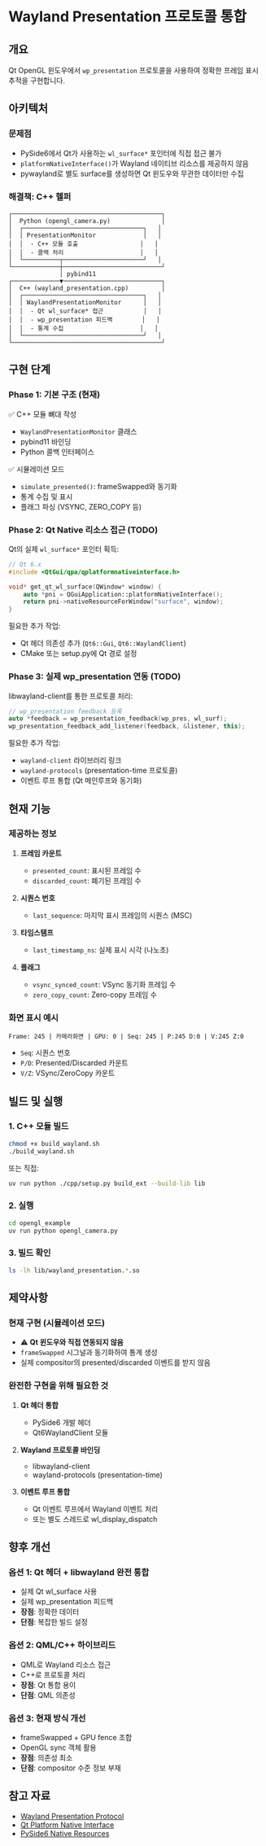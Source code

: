 # Wayland Presentation 프로토콜 통합

## 개요

Qt OpenGL 윈도우에서 `wp_presentation` 프로토콜을 사용하여 정확한 프레임 표시 추적을 구현합니다.

## 아키텍처

### 문제점
- PySide6에서 Qt가 사용하는 `wl_surface*` 포인터에 직접 접근 불가
- `platformNativeInterface()`가 Wayland 네이티브 리소스를 제공하지 않음
- pywayland로 별도 surface를 생성하면 Qt 윈도우와 무관한 데이터만 수집

### 해결책: C++ 헬퍼
```
┌─────────────────────────────────────────┐
│  Python (opengl_camera.py)              │
│  ┌─────────────────────────────────┐   │
│  │ PresentationMonitor             │   │
│  │  - C++ 모듈 호출                 │   │
│  │  - 콜백 처리                     │   │
│  └──────────┬──────────────────────┘   │
└─────────────┼───────────────────────────┘
              │ pybind11
┌─────────────▼───────────────────────────┐
│  C++ (wayland_presentation.cpp)         │
│  ┌─────────────────────────────────┐   │
│  │ WaylandPresentationMonitor      │   │
│  │  - Qt wl_surface* 접근           │   │
│  │  - wp_presentation 피드백        │   │
│  │  - 통계 수집                     │   │
│  └─────────────────────────────────┘   │
└─────────────────────────────────────────┘
```

## 구현 단계

### Phase 1: 기본 구조 (현재)
✅ C++ 모듈 뼈대 작성
- `WaylandPresentationMonitor` 클래스
- pybind11 바인딩
- Python 콜백 인터페이스

✅ 시뮬레이션 모드
- `simulate_presented()`: frameSwapped와 동기화
- 통계 수집 및 표시
- 플래그 파싱 (VSYNC, ZERO_COPY 등)

### Phase 2: Qt Native 리소스 접근 (TODO)
Qt의 실제 `wl_surface*` 포인터 획득:

```cpp
// Qt 6.x
#include <QtGui/qpa/qplatformnativeinterface.h>

void* get_qt_wl_surface(QWindow* window) {
    auto *pni = QGuiApplication::platformNativeInterface();
    return pni->nativeResourceForWindow("surface", window);
}
```

필요한 추가 작업:
- Qt 헤더 의존성 추가 (`Qt6::Gui`, `Qt6::WaylandClient`)
- CMake 또는 setup.py에 Qt 경로 설정

### Phase 3: 실제 wp_presentation 연동 (TODO)
libwayland-client를 통한 프로토콜 처리:

```cpp
// wp_presentation feedback 등록
auto *feedback = wp_presentation_feedback(wp_pres, wl_surf);
wp_presentation_feedback_add_listener(feedback, &listener, this);
```

필요한 추가 작업:
- `wayland-client` 라이브러리 링크
- `wayland-protocols` (presentation-time 프로토콜)
- 이벤트 루프 통합 (Qt 메인루프와 동기화)

## 현재 기능

### 제공하는 정보
1. **프레임 카운트**
   - `presented_count`: 표시된 프레임 수
   - `discarded_count`: 폐기된 프레임 수

2. **시퀀스 번호**
   - `last_sequence`: 마지막 표시 프레임의 시퀀스 (MSC)

3. **타임스탬프**
   - `last_timestamp_ns`: 실제 표시 시각 (나노초)

4. **플래그**
   - `vsync_synced_count`: VSync 동기화 프레임 수
   - `zero_copy_count`: Zero-copy 프레임 수

### 화면 표시 예시
```
Frame: 245 | 카메라화면 | GPU: 0 | Seq: 245 | P:245 D:0 | V:245 Z:0
```
- `Seq`: 시퀀스 번호
- `P/D`: Presented/Discarded 카운트
- `V/Z`: VSync/ZeroCopy 카운트

## 빌드 및 실행

### 1. C++ 모듈 빌드
```bash
chmod +x build_wayland.sh
./build_wayland.sh
```

또는 직접:
```bash
uv run python ./cpp/setup.py build_ext --build-lib lib
```

### 2. 실행
```bash
cd opengl_example
uv run python opengl_camera.py
```

### 3. 빌드 확인
```bash
ls -lh lib/wayland_presentation.*.so
```

## 제약사항

### 현재 구현 (시뮬레이션 모드)
- ⚠️ **Qt 윈도우와 직접 연동되지 않음**
- `frameSwapped` 시그널과 동기화하여 통계 생성
- 실제 compositor의 presented/discarded 이벤트를 받지 않음

### 완전한 구현을 위해 필요한 것
1. **Qt 헤더 통합**
   - PySide6 개발 헤더
   - Qt6WaylandClient 모듈

2. **Wayland 프로토콜 바인딩**
   - libwayland-client
   - wayland-protocols (presentation-time)

3. **이벤트 루프 통합**
   - Qt 이벤트 루프에서 Wayland 이벤트 처리
   - 또는 별도 스레드로 wl_display_dispatch

## 향후 개선

### 옵션 1: Qt 헤더 + libwayland 완전 통합
- 실제 Qt wl_surface 사용
- 실제 wp_presentation 피드백
- **장점**: 정확한 데이터
- **단점**: 복잡한 빌드 설정

### 옵션 2: QML/C++ 하이브리드
- QML로 Wayland 리소스 접근
- C++로 프로토콜 처리
- **장점**: Qt 통합 용이
- **단점**: QML 의존성

### 옵션 3: 현재 방식 개선
- frameSwapped + GPU fence 조합
- OpenGL sync 객체 활용
- **장점**: 의존성 최소
- **단점**: compositor 수준 정보 부재

## 참고 자료

- [Wayland Presentation Protocol](https://wayland.app/protocols/presentation-time)
- [Qt Platform Native Interface](https://doc.qt.io/qt-6/qguiapplication.html#platformNativeInterface)
- [PySide6 Native Resources](https://doc.qt.io/qtforpython-6/overviews/native-interfaces.html)

